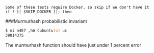 ```lazytest
Some of these tests require Docker, so skip if we don't have it
if ! [[ $SKIP_DOCKER ]]; then
```

###Murmurhash probabilistic invariant
```bash
$ ni n4E7 ,hA Cubuntu[o] uc
39814375
```

The murmurhash function should have just under 1 percent error 